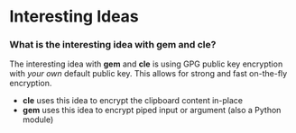 # Interesting Ideas

### What is the interesting idea with gem and cle?

The interesting idea with **gem** and **cle** is using GPG public key encryption with *your own* default public key. This allows for strong and fast on-the-fly encryption. 

- **cle** uses this idea to encrypt the clipboard content in-place
- **gem** uses this idea to encrypt piped input or argument (also a Python module)